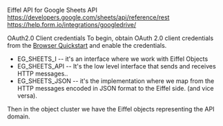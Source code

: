 Eiffel API for Google Sheets API
https://developers.google.com/sheets/api/reference/rest
https://help.form.io/integrations/googledrive/



OAuth2.0 Client credentials
To begin, obtain OAuth 2.0 client credentials from the [Browser Quickstart](https://developers.google.com/sheets/api/quickstart/js) and enable the credentials.


  - EG_SHEETS_I -- it's an interface where we work with Eiffel Objects
  - EG_SHEETS_API -- It's the low level interface that sends and receives HTTP messages..
  - EG_SHEETS_JSON -- it's the implementation where we map from the HTTP messages encoded in JSON format to the Eiffel side. (and vice versa).

Then in the object cluster we have the Eiffel objects representing the API domain.